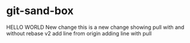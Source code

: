 # git-sand-box
HELLO WORLD
New change
this is a new change
showing pull with and without rebase v2
add line from origin
adding line with pull

